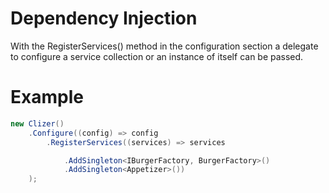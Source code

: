 # Dependency Injection
With the RegisterServices() method in the configuration section a delegate to configure a service collection or an instance of itself can be passed.

# Example
```csharp
new Clizer()
    .Configure((config) => config
        .RegisterServices((services) => services

            .AddSingleton<IBurgerFactory, BurgerFactory>()
            .AddSingleton<Appetizer>())
    );
```